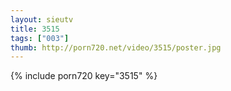 ```yaml
--- 
layout: sieutv
title: 3515
tags: ["003"]
thumb: http://porn720.net/video/3515/poster.jpg
---
```

{% include porn720 key="3515" %} 
